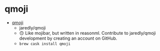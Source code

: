 # qmoji
- [qmoji](https://github.com/jaredly/qmoji)
  -  jaredly/qmoji
  - 🙃 Like mojibar, but written in reasonml. Contribute to jaredly/qmoji development by creating an account on GitHub.
  - `brew cask install qmoji`

